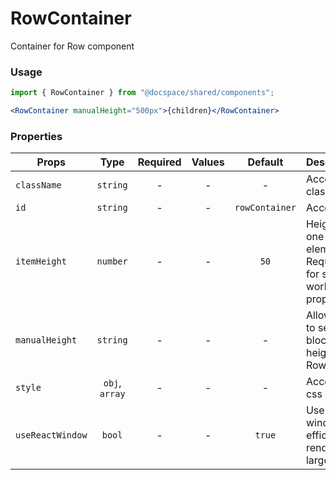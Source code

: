# RowContainer

Container for Row component

### Usage

```js
import { RowContainer } from "@docspace/shared/components";
```

```jsx
<RowContainer manualHeight="500px">{children}</RowContainer>
```

### Properties

| Props            |      Type      | Required | Values |    Default     | Description                                                     |
| ---------------- | :------------: | :------: | :----: | :------------: | --------------------------------------------------------------- |
| `className`      |    `string`    |    -     |   -    |       -        | Accepts class                                                   |
| `id`             |    `string`    |    -     |   -    | `rowContainer` | Accepts id                                                      |
| `itemHeight`     |    `number`    |    -     |   -    |      `50`      | Height of one Row element. Required for scroll to work properly |
| `manualHeight`   |    `string`    |    -     |   -    |       -        | Allows you to set fixed block height for Row                    |
| `style`          | `obj`, `array` |    -     |   -    |       -        | Accepts css style                                               |
| `useReactWindow` |     `bool`     |    -     |   -    |     `true`     | Use react-window for efficiently rendering large lists          |

